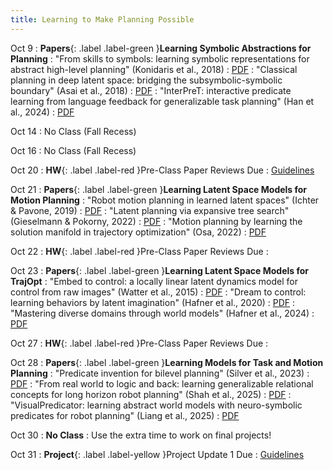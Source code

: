 ```yaml
---
title: Learning to Make Planning Possible
---
```


Oct 9
: **Papers**{: .label .label-green }<b>Learning Symbolic Abstractions for Planning</b>
: "From skills to symbols: learning symbolic representations for abstract high-level planning" (Konidaris et al., 2018)
  : [PDF](https://www.jair.org/index.php/jair/article/view/11175)
: "Classical planning in deep latent space: bridging the subsymbolic-symbolic boundary" (Asai et al., 2018)
  : [PDF](https://arxiv.org/pdf/1705.00154)
: "InterPreT: interactive predicate learning from language feedback for generalizable task planning" (Han et al., 2024)
  : [PDF](https://arxiv.org/pdf/2405.19758)

Oct 14
: No Class (Fall Recess)

Oct 16
: No Class (Fall Recess)

Oct 20
: **HW**{: .label .label-red }Pre-Class Paper Reviews Due
  : [Guidelines](/assets/pdf/paper_review_guidelines.pdf)

Oct 21
: **Papers**{: .label .label-green }<b>Learning Latent Space Models for Motion Planning</b>
: "Robot motion planning in learned latent spaces" (Ichter & Pavone, 2019)
  : [PDF](https://arxiv.org/pdf/1807.10366)
: "Latent planning via expansive tree search" (Gieselmann & Pokorny, 2022)
  : [PDF](https://proceedings.neurips.cc/paper_files/paper/2022/file/6af779991368999ab3da0d366c208fba-Paper-Conference.pdf)
: "Motion planning by learning the solution manifold in trajectory optimization" (Osa, 2022)
  : [PDF](https://arxiv.org/pdf/2107.05842)

Oct 22
: **HW**{: .label .label-red }Pre-Class Paper Reviews Due
  : [](#)

Oct 23
: **Papers**{: .label .label-green }<b>Learning Latent Space Models for TrajOpt</b>
: "Embed to control: a locally linear latent dynamics model for control from raw images" (Watter et al., 2015)
  : [PDF](https://proceedings.neurips.cc/paper_files/paper/2015/file/a1afc58c6ca9540d057299ec3016d726-Paper.pdf)
: "Dream to control: learning behaviors by latent imagination" (Hafner et al., 2020)
  : [PDF](https://arxiv.org/pdf/1912.01603)
: "Mastering diverse domains through world models" (Hafner et al., 2024)
  : [PDF](https://arxiv.org/pdf/2301.04104)

Oct 27
: **HW**{: .label .label-red }Pre-Class Paper Reviews Due
  : [](#)

Oct 28
: **Papers**{: .label .label-green }<b>Learning Models for Task and Motion Planning</b>
: "Predicate invention for bilevel planning" (Silver et al., 2023)
  : [PDF](https://arxiv.org/pdf/2203.09634)
: "From real world to logic and back: learning generalizable relational concepts for long horizon robot planning" (Shah et al., 2025)
  : [PDF](https://arxiv.org/pdf/2402.11871)
: "VisualPredicator: learning abstract world models with neuro-symbolic predicates for robot planning" (Liang et al., 2025)
  : [PDF](https://arxiv.org/pdf/2410.23156)

Oct 30
: <b>No Class</b>
: Use the extra time to work on final projects!

Oct 31
: **Project**{: .label .label-yellow }Project Update 1 Due
  : [Guidelines](#)
